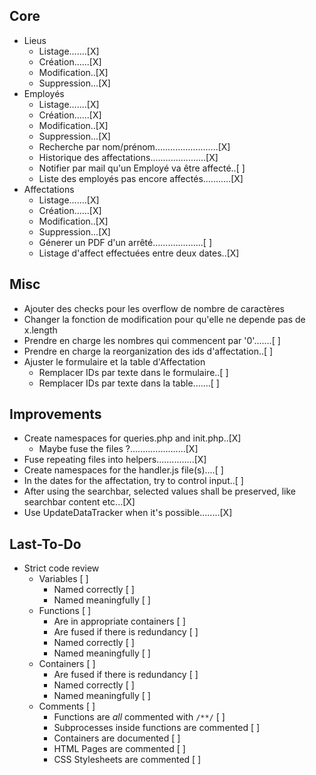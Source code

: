 ## Core
* Lieus
    - Listage.......[X]
    - Création......[X]
    - Modification..[X]
    - Suppression...[X]
* Employés
    - Listage.......[X]
    - Création......[X]
    - Modification..[X]
    - Suppression...[X]
    - Recherche par nom/prénom.........................[X]
    - Historique des affectations......................[X]
    - Notifier par mail qu'un Employé va être affecté..[ ]
    - Liste des employés pas encore affectés...........[X]
* Affectations
    - Listage.......[X]
    - Création......[X]
    - Modification..[X]
    - Suppression...[X]
    - Génerer un PDF d'un arrêté....................[ ]
    - Listage d'affect effectuées entre deux dates..[X]

## Misc
* Ajouter des checks pour les overflow de nombre de caractères
* Changer la fonction de modification pour qu'elle ne depende pas de x.length
* Prendre en charge les nombres qui commencent par '0'.......[ ]
* Prendre en charge la reorganization des ids d'affectation..[ ]
* Ajuster le formulaire et la table d'Affectation
    - Remplacer IDs par texte dans le formulaire..[ ]
    - Remplacer IDs par texte dans la table.......[ ]

## Improvements
* Create namespaces for queries.php and init.php..[X]
    - Maybe fuse the files ?......................[X]
* Fuse repeating files into helpers...............[X]
* Create namespaces for the handler.js file(s)....[ ]
* In the dates for the affectation, try to control input..[ ]
* After using the searchbar, selected values shall be preserved, like searchbar content etc...[X]
* Use UpdateDataTracker when it's possible........[X]

## Last-To-Do
* Strict code review
    * Variables [ ]
        * Named correctly [ ]
        * Named meaningfully [ ]
    * Functions [ ]
        * Are in appropriate containers [ ]
        * Are fused if there is redundancy [ ]
        * Named correctly [ ]
        * Named meaningfully [ ]
    * Containers [ ]
        * Are fused if there is redundancy [ ]
        * Named correctly [ ]
        * Named meaningfully [ ]
    * Comments [ ]
        * Functions are *all* commented with `/**/` [ ]
        * Subprocesses inside functions are commented [ ]
        * Containers are documented [ ]
        * HTML Pages are commented [ ]
        * CSS Stylesheets are commented [ ]